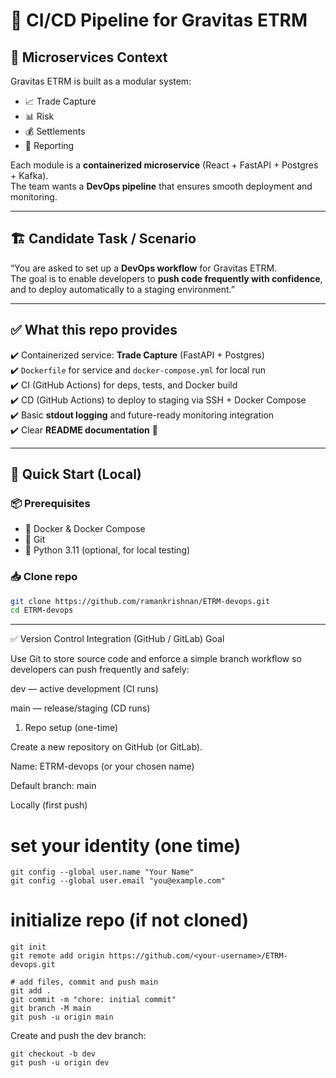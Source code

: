 # 🎯 CI/CD Pipeline for Gravitas ETRM  

## 🧩 Microservices Context  
Gravitas ETRM is built as a modular system:  
- 📈 Trade Capture  
- 📊 Risk  
- 💰 Settlements  
- 📑 Reporting  

Each module is a **containerized microservice** (React + FastAPI + Postgres + Kafka).  
The team wants a **DevOps pipeline** that ensures smooth deployment and monitoring.  

---

## 🏗️ Candidate Task / Scenario  
“You are asked to set up a **DevOps workflow** for Gravitas ETRM.  
The goal is to enable developers to **push code frequently with confidence**, and to deploy automatically to a staging environment.”  

---

## ✅ What this repo provides  
✔️ Containerized service: **Trade Capture** (FastAPI + Postgres)  
✔️ `Dockerfile` for service and `docker-compose.yml` for local run  
✔️ CI (GitHub Actions) for deps, tests, and Docker build  
✔️ CD (GitHub Actions) to deploy to staging via SSH + Docker Compose  
✔️ Basic **stdout logging** and future-ready monitoring integration  
✔️ Clear **README documentation** 🎉  

---

## 🚀 Quick Start (Local)  

### 📦 Prerequisites  
- 🐳 Docker & Docker Compose  
- 🔑 Git  
- 🐍 Python 3.11 (optional, for local testing)  

### 📥 Clone repo  
```bash
git clone https://github.com/ramankrishnan/ETRM-devops.git
cd ETRM-devops

```
---
✅ Version Control Integration (GitHub / GitLab)
Goal

Use Git to store source code and enforce a simple branch workflow so developers can push frequently and safely:

dev — active development (CI runs)

main — release/staging (CD runs)

1. Repo setup (one-time)

Create a new repository on GitHub (or GitLab).

Name: ETRM-devops (or your chosen name)

Default branch: main

Locally (first push)

# set your identity (one time)
```
git config --global user.name "Your Name"
git config --global user.email "you@example.com"
```
# initialize repo (if not cloned)
```
git init
git remote add origin https://github.com/<your-username>/ETRM-devops.git

# add files, commit and push main
git add .
git commit -m "chore: initial commit"
git branch -M main
git push -u origin main
```

Create and push the dev branch:
```
git checkout -b dev
git push -u origin dev
```
